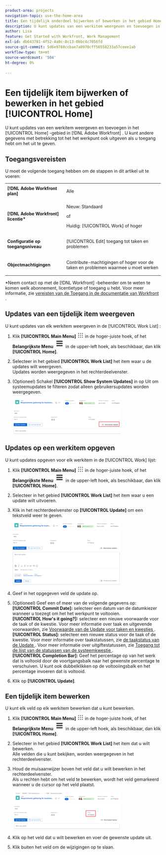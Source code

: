 ```yaml
---
product-area: projects
navigation-topic: use-the-home-area
title: Een tijdelijk onderdeel bijwerken of bewerken in het gebied Home
description: U kunt updates van een werkitem weergeven en toevoegen in het gebied [!UICONTROL Home] in Adobe Workfront. U kunt andere gegevens met betrekking tot het het werkpunt ook uitgeven als u toegang hebt om het uit te geven.
author: Lisa
feature: Get Started with Workfront, Work Management
exl-id: db643781-4f52-4a8c-8c13-0bbc4c7056fd
source-git-commit: 5d6e9788ccbae7a8970cff56558233a57ceee1ab
workflow-type: tm+mt
source-wordcount: '504'
ht-degree: 0%

---
```


# Een tijdelijk item bijwerken of bewerken in het gebied [!UICONTROL Home]

<!--Audited: April 2024-->

U kunt updates van een werkitem weergeven en toevoegen in het [!UICONTROL Home] -gebied in [!DNL Adobe Workfront] . U kunt andere gegevens met betrekking tot het het werkpunt ook uitgeven als u toegang hebt om het uit te geven.

## Toegangsvereisten

U moet de volgende toegang hebben om de stappen in dit artikel uit te voeren:

<table style="table-layout:auto"> 
 <col> 
 </col> 
 <col> 
 </col> 
 <tbody> 
  <tr> 
   <td role="rowheader"><strong>[!DNL Adobe Workfront plan]</strong></td> 
   <td> <p>Alle</p> </td> 
  </tr> 
  <tr> 
   <td role="rowheader"><strong>[!DNL Adobe Workfront] licentie*</strong></td> 
   <td> <p>Nieuw: Standaard</p>
   of

<p>Huidig: [!UICONTROL Work] of hoger</p> </td> 
  </tr> 
  <tr> 
   <td role="rowheader"><strong>Configuratie op toegangsniveau</strong></td> 
   <td> <p>[!UICONTROL Edit] toegang tot taken en problemen</p> </td> 
  </tr> 
  <tr> 
   <td role="rowheader"><strong>Objectmachtigingen</strong></td> 
   <td> <p>Contribute-machtigingen of hoger voor de taken en problemen waarmee u moet werken</p> </td> 
  </tr> 
 </tbody> 
</table>

*Neem contact op met de [!DNL Workfront] -beheerder om te weten te komen welk abonnement, licentietype of toegang u hebt. Voor meer informatie, zie [ vereisten van de Toegang in de documentatie van Workfront ](/help/quicksilver/administration-and-setup/add-users/access-levels-and-object-permissions/access-level-requirements-in-documentation.md).

## Updates van een tijdelijk item weergeven

U kunt updates van elk werkitem weergeven in de [!UICONTROL Work List] :

1. Klik **[!UICONTROL Main Menu]** ![](assets/main-menu-icon.png) in de hoger-juiste hoek, of het **Belangrijkste Menu** ![](assets/lines-main-menu.png) in de upper-left hoek, als beschikbaar, dan klik **[!UICONTROL Home]**.
1. Selecteer in het gebied **[!UICONTROL Work List]** het item waar u de updates wilt weergeven.\
   Updates worden weergegeven in het rechterdeelvenster.

1. (Optioneel) Schakel **[!UICONTROL Show System Updates]** in op Uit om systeemupdates te filteren zodat alleen gebruikersupdates worden weergegeven.

   ![](assets/show-system-updates-home-350x114.png)

## Updates op een werkitem opgeven

U kunt updates opgeven voor elk werkitem in de [!UICONTROL Work] lijst:

1. Klik **[!UICONTROL Main Menu]** ![](assets/main-menu-icon.png) in de hoger-juiste hoek, of het **Belangrijkste Menu** ![](assets/lines-main-menu.png) in de upper-left hoek, als beschikbaar, dan klik **[!UICONTROL Home]**.
1. Selecteer in het gebied **[!UICONTROL Work List]** het item waar u een update wilt uitvoeren.
1. Klik in het rechterdeelvenster op **[!UICONTROL Update]** om een tekstveld weer te geven.

   ![](assets/make-an-update-box-expanded-home-nwe-350x204.png)

1. Geef in het opgegeven veld de update op.
1. (Optioneel) Geef een of meer van de volgende gegevens op:\
   **[!UICONTROL Commit Date]:** selecteer een datum van de datumkiezer wanneer u toezegt om het het werkpunt te voltooien.\
   **[!UICONTROL How's it going?]:** selecteer een nieuwe voorwaarde voor de taak of de kwestie. Voor meer informatie over taak en uitgevende voorwaarden, zie [ Voorwaarde van de Update voor taken en kwesties ](../../../manage-work/projects/updating-work-in-a-project/update-condition-for-tasks-and-issues.md).\
   **[!UICONTROL Status]:** selecteer een nieuwe status voor de taak of de kwestie. Voor meer informatie over taakstatussen, zie [ de taakstatus van de Update ](../../../manage-work/projects/updating-work-in-a-project/update-task-status.md). Voor meer informatie over uitgiftestatussen, zie [ Toegang tot de lijst van de statussen van de systeemkwestie ](../../../administration-and-setup/customize-workfront/creating-custom-status-and-priority-labels/issue-statuses.md).\
   **[!UICONTROL Completion Bar]:** Geef het percentage op van het werk dat is voltooid door de voortgangsbalk naar het gewenste percentage te verschuiven. U kunt ook dubbelklikken op de voltooiingsbalk en het percentage invoeren dat is voltooid.

1. Klik op **[!UICONTROL Update]**.

## Een tijdelijk item bewerken

U kunt elk veld op elk werkitem bewerken dat u kunt bewerken.

1. Klik **[!UICONTROL Main Menu]** ![](assets/main-menu-icon.png) in de hoger-juiste hoek, of het **Belangrijkste Menu** ![](assets/lines-main-menu.png) in de upper-left hoek, als beschikbaar, dan klik **[!UICONTROL Home]**.
1. Selecteer in het gebied **[!UICONTROL Work List]** het item dat u wilt bewerken.\
   Alle velden die u kunt bekijken, worden weergegeven in het rechterdeelvenster.

1. Houd de muisaanwijzer boven het veld dat u wilt bewerken in het rechterdeelvenster.\
   Als u rechten hebt om het veld te bewerken, wordt het veld gemarkeerd wanneer u de cursor op het veld plaatst.

   ![](assets/home-350x123.png)

1. Klik op het veld dat u wilt bewerken en voer de gewenste update uit.
1. Klik buiten het veld om de wijzigingen op te slaan.
